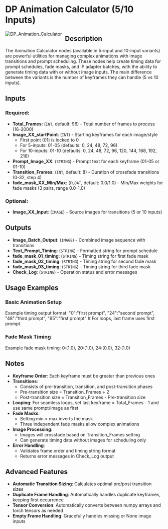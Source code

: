 # DP Animation Calculator (5/10 Inputs)

<img src="https://github.com/user-attachments/assets/fa45806e-76f5-4d25-a0a5-8b6d494d9f90" alt="DP_Animation_Calculator" style="float: left; margin-right: 10px;"/>

## Description

The Animation Calculator nodes (available in 5-input and 10-input variants) are powerful utilities for managing complex animations with image transitions and prompt scheduling. These nodes help create timing data for prompt schedules, fade masks, and IP adapter batches, with the ability to generate timing data with or without image inputs. The main difference between the variants is the number of keyframes they can handle (5 vs 10 inputs).

## Inputs

### Required:
- **Total_Frames**: (`INT`, default: 96) - Total number of frames to process (16-2000)
- **Image_XX_startPoint**: (`INT`) - Starting keyframes for each image/style
  - First point (01) is locked to 0
  - For 5-inputs: 01-05 (defaults: 0, 24, 48, 72, 96)
  - For 10-inputs: 01-10 (defaults: 0, 24, 48, 72, 96, 120, 144, 168, 192, 216)
- **Prompt_Image_XX**: (`STRING`) - Prompt text for each keyframe (01-05 or 01-10)
- **Transition_Frames**: (`INT`, default: 8) - Duration of crossfade transitions (0-32, step 4)
- **fade_mask_XX_Min/Max**: (`FLOAT`, default: 0.0/1.0) - Min/Max weights for fade masks (3 pairs, range 0.0-1.0)

### Optional:
- **Image_XX_Input**: (`IMAGE`) - Source images for transitions (5 or 10 inputs)

## Outputs

- **Image_Batch_Output**: (`IMAGE`) - Combined image sequence with transitions
- **Text_Prompt_Timing**: (`STRING`) - Formatted string for prompt schedule
- **fade_mask_01_timing**: (`STRING`) - Timing string for first fade mask
- **fade_mask_02_timing**: (`STRING`) - Timing string for second fade mask
- **fade_mask_03_timing**: (`STRING`) - Timing string for third fade mask
- **Check_Log**: (`STRING`) - Operation status and error messages

## Usage Examples

### Basic Animation Setup
Example timing output format:
"0":"first prompt",
"24":"second prompt",
"48":"third prompt",
"95":"first prompt"  # For loops, last frame uses first prompt

### Fade Mask Timing
Example fade mask timing:
0:(1.0),
20:(1.0),
24:(0.0),
32:(1.0)

## Notes

- **Keyframe Order**: Each keyframe must be greater than previous ones
- **Transitions**: 
  - Consists of pre-transition, transition, and post-transition phases
  - Pre-transition size = Transition_Frames ÷ 2
  - Post-transition size = Transition_Frames - Pre-transition size
- **Looping**: For seamless loops, set last keyframe = Total_Frames - 1 and use same prompt/image as first
- **Fade Masks**: 
  - Setting min > max inverts the mask
  - Three independent fade masks allow complex animations
- **Image Processing**:
  - Images will crossfade based on Transition_Frames setting
  - Can generate timing data without images for scheduling only
- **Error Handling**: 
  - Validates frame order and timing string format
  - Returns error messages in Check_Log output

## Advanced Features

- **Automatic Transition Sizing**: Calculates optimal pre/post transition sizes
- **Duplicate Frame Handling**: Automatically handles duplicate keyframes, keeping first occurrence
- **Tensor Conversion**: Automatically converts between numpy arrays and torch tensors as needed
- **Empty Frame Handling**: Gracefully handles missing or None image inputs
